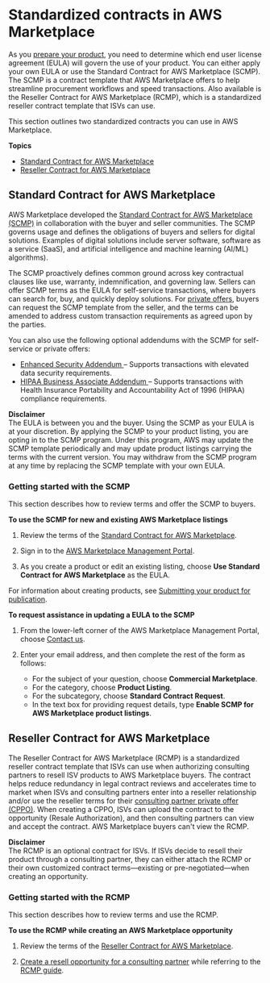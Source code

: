 # Standardized contracts in AWS Marketplace<a name="standardized-license-terms"></a>

As you [prepare your product](product-preparation.md), you need to determine which end user license agreement \(EULA\) will govern the use of your product\. You can either apply your own EULA or use the Standard Contract for AWS Marketplace \(SCMP\)\. The SCMP is a contract template that AWS Marketplace offers to help streamline procurement workflows and speed transactions\. Also available is the Reseller Contract for AWS Marketplace \(RCMP\), which is a standardized reseller contract template that ISVs can use\.

This section outlines two standardized contracts you can use in AWS Marketplace\.

**Topics**
+ [Standard Contract for AWS Marketplace](#standard-contracts)
+ [Reseller Contract for AWS Marketplace](#reseller-contract-for-aws-marketplace)

## Standard Contract for AWS Marketplace<a name="standard-contracts"></a>



AWS Marketplace developed the [Standard Contract for AWS Marketplace \(SCMP\)](https://s3.amazonaws.com/EULA/Standard+Contract+for+AWS+Marketplace+2019-04-24.pdf) in collaboration with the buyer and seller communities\. The SCMP governs usage and defines the obligations of buyers and sellers for digital solutions\. Examples of digital solutions include server software, software as a service \(SaaS\), and artificial intelligence and machine learning \(AI/ML\) algorithms\)\.

The SCMP proactively defines common ground across key contractual clauses like use, warranty, indemnification, and governing law\. Sellers can offer SCMP terms as the EULA for self\-service transactions, where buyers can search for, buy, and quickly deploy solutions\. For [private offers](private-offers-overview.md), buyers can request the SCMP template from the seller, and the terms can be amended to address custom transaction requirements as agreed upon by the parties\.

You can also use the following optional addendums with the SCMP for self\-service or private offers:
+ [Enhanced Security Addendum ](https://s3.amazonaws.com/EULA/ESA+for+ECMP_SCMP+(Final+6-10-19).pdf) – Supports transactions with elevated data security requirements\.
+ [HIPAA Business Associate Addendum ](https://s3.amazonaws.com/EULA/HIPAA+BAA+for+SCMP_ECMP+(Final+6-10-19).pdf) – Supports transactions with Health Insurance Portability and Accountability Act of 1996 \(HIPAA\) compliance requirements\.

**Disclaimer**  
The EULA is between you and the buyer\. Using the SCMP as your EULA is at your discretion\. By applying the SCMP to your product listing, you are opting in to the SCMP program\. Under this program, AWS may update the SCMP template periodically and may update product listings carrying the terms with the current version\. You may withdraw from the SCMP program at any time by replacing the SCMP template with your own EULA\.

### Getting started with the SCMP<a name="standard-contracts-sign-up"></a>

This section describes how to review terms and offer the SCMP to buyers\.

**To use the SCMP for new and existing AWS Marketplace listings**

1. Review the terms of the [Standard Contract for AWS Marketplace](https://s3.amazonaws.com/EULA/Standard+Contract+for+AWS+Marketplace+2019-04-24.pdf)\.

1. Sign in to the [AWS Marketplace Management Portal](http://aws.amazon.com/marketplace/management/)\.

1. As you create a product or edit an existing listing, choose **Use Standard Contract for AWS Marketplace** as the EULA\.

For information about creating products, see [Submitting your product for publication](product-submission.md)\.

**To request assistance in updating a EULA to the SCMP**

1. From the lower\-left corner of the AWS Marketplace Management Portal, choose [Contact us](http://aws.amazon.com/marketplace/management/contact-us/)\.

1. Enter your email address, and then complete the rest of the form as follows:
   + For the subject of your question, choose **Commercial Marketplace**\.
   + For the category, choose **Product Listing**\.
   + For the subcategory, choose **Standard Contract Request**\.
   + In the text box for providing request details, type **Enable SCMP for AWS Marketplace product listings**\.

## Reseller Contract for AWS Marketplace<a name="reseller-contract-for-aws-marketplace"></a>

The Reseller Contract for AWS Marketplace \(RCMP\) is a standardized reseller contract template that ISVs can use when authorizing consulting partners to resell ISV products to AWS Marketplace buyers\. The contract helps reduce redundancy in legal contract reviews and accelerates time to market when ISVs and consulting partners enter into a reseller relationship and/or use the reseller terms for their [consulting partner private offer \(CPPO\)](http://aws.amazon.com/marketplace/features/cpprivateoffers)\. When creating a CPPO, ISVs can upload the contract to the opportunity \(Resale Authorization\), and then consulting partners can view and accept the contract\. AWS Marketplace buyers can't view the RCMP\.

**Disclaimer**  
The RCMP is an optional contract for ISVs\. If ISVs decide to resell their product through a consulting partner, they can either attach the RCMP or their own customized contract terms—existing or pre\-negotiated—when creating an opportunity\.

### Getting started with the RCMP<a name="getting-started-with-rcmp"></a>

This section describes how to review terms and use the RCMP\.

**To use the RCMP while creating an AWS Marketplace opportunity**

1. Review the terms of the [Reseller Contract for AWS Marketplace](https://s3.amazonaws.com/aws-mp-rcmp/Reseller-Contract-for-AWS-Marketplace-2021-12-01.pdf)\.

1. [Create a resell opportunity for a consulting partner](https://docs.aws.amazon.com/marketplace/latest/userguide/consulting-partner-isv-info.html) while referring to the [RCMP guide](https://s3.us-west-2.amazonaws.com/external-mp-channel-partners/Reseller+Contract+for+AWS+Marketplace.pdf)\.